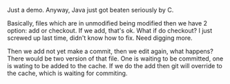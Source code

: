 Just a demo. Anyway, Java just got beaten seriously by C.

Basically, files which are in unmodified being modified then we have 2 option: add or checkout.
If we add, that's ok. What if do checkout? I just screwed up last time, didn't know how to fix. Need digging more.

Then we add not yet make a commit, then we edit again, what happens?
There would be two version of that file. One is waiting to be committed, one is wating to be added to the cache.
If we do the add then git will override to the cache, which is waiting for commiting.
